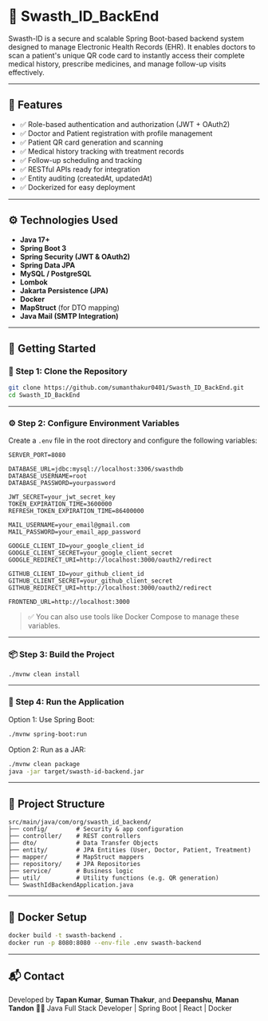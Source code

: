 
# 🏥 Swasth_ID_BackEnd

Swasth-ID is a secure and scalable Spring Boot-based backend system designed to manage Electronic Health Records (EHR). It enables doctors to scan a patient's unique QR code card to instantly access their complete medical history, prescribe medicines, and manage follow-up visits effectively.

---

## 📌 Features

- ✅ Role-based authentication and authorization (JWT + OAuth2)
- ✅ Doctor and Patient registration with profile management
- ✅ Patient QR card generation and scanning
- ✅ Medical history tracking with treatment records
- ✅ Follow-up scheduling and tracking
- ✅ RESTful APIs ready for integration
- ✅ Entity auditing (createdAt, updatedAt)
- ✅ Dockerized for easy deployment

---

## ⚙️ Technologies Used

- **Java 17+**
- **Spring Boot 3**
- **Spring Security (JWT & OAuth2)**
- **Spring Data JPA**
- **MySQL / PostgreSQL**
- **Lombok**
- **Jakarta Persistence (JPA)**
- **Docker**
- **MapStruct** (for DTO mapping)
- **Java Mail (SMTP Integration)**

---

## 🚀 Getting Started

### 🔧 Step 1: Clone the Repository

```bash
git clone https://github.com/sumanthakur0401/Swasth_ID_BackEnd.git
cd Swasth_ID_BackEnd
```

---

### ⚙️ Step 2: Configure Environment Variables

Create a `.env` file in the root directory and configure the following variables:

```env
SERVER_PORT=8080

DATABASE_URL=jdbc:mysql://localhost:3306/swasthdb
DATABASE_USERNAME=root
DATABASE_PASSWORD=yourpassword

JWT_SECRET=your_jwt_secret_key
TOKEN_EXPIRATION_TIME=3600000
REFRESH_TOKEN_EXPIRATION_TIME=86400000

MAIL_USERNAME=your_email@gmail.com
MAIL_PASSWORD=your_email_app_password

GOOGLE_CLIENT_ID=your_google_client_id
GOOGLE_CLIENT_SECRET=your_google_client_secret
GOOGLE_REDIRECT_URI=http://localhost:3000/oauth2/redirect

GITHUB_CLIENT_ID=your_github_client_id
GITHUB_CLIENT_SECRET=your_github_client_secret
GITHUB_REDIRECT_URI=http://localhost:3000/oauth2/redirect

FRONTEND_URL=http://localhost:3000
```

> ✅ You can also use tools like Docker Compose to manage these variables.

---

### 📦 Step 3: Build the Project

```bash
./mvnw clean install
```

---

### 🧪 Step 4: Run the Application

Option 1: Use Spring Boot:

```bash
./mvnw spring-boot:run
```

Option 2: Run as a JAR:

```bash
./mvnw clean package
java -jar target/swasth-id-backend.jar
```

---

## 📁 Project Structure

```
src/main/java/com/org/swasth_id_backend/
├── config/        # Security & app configuration
├── controller/    # REST controllers
├── dto/           # Data Transfer Objects
├── entity/        # JPA Entities (User, Doctor, Patient, Treatment)
├── mapper/        # MapStruct mappers
├── repository/    # JPA Repositories
├── service/       # Business logic
├── util/          # Utility functions (e.g. QR generation)
└── SwasthIdBackendApplication.java
```

---

## 🐳 Docker Setup

```bash
docker build -t swasth-backend .
docker run -p 8080:8080 --env-file .env swasth-backend
```

---

## 📬 Contact

Developed by **Tapan Kumar**, **Suman Thakur**, and **Deepanshu**, **Manan Tandon**
🧑‍💻 Java Full Stack Developer | Spring Boot | React | Docker
